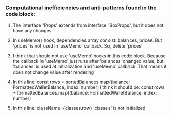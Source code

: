 ### Computational inefficiencies and anti-patterns found in the code block:

1. The interface 'Props' extends from interface 'BoxProps', but it does not have any changes.
   
2. In useMemo() hook, dependencies array consist: balances, prices. But 'prices' is not used in 'useMemo' callback. So, delete 'prices'

3. I think that should not use 'useMemo' hooks in this code block. Because the callback in 'useMemo' just runs after 'balances' changed value, but 'balances' is used at initialization and 'useMemo' callback. That means it does not change value after rendering
   
4. In this line: const rows = sortedBalances.map((balance: FormattedWalletBalance, index: number)
   I think it should be: const rows = formattedBalances.map((balance: FormattedWalletBalance, index: number)

5. In this line: className={classes.row}
   'classes' is not initialized